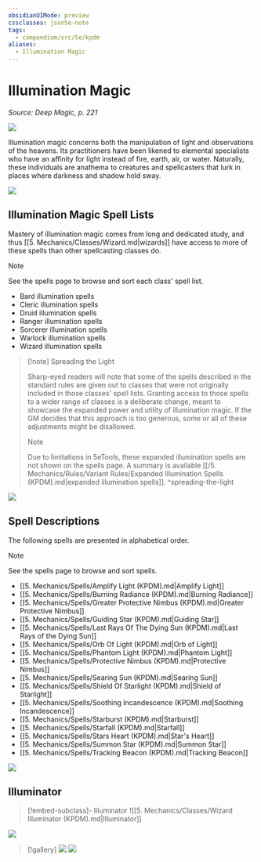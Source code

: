 ```yaml
---
obsidianUIMode: preview
cssclasses: json5e-note
tags:
  - compendium/src/5e/kpdm
aliases:
  - Illumination Magic
---
```

# Illumination Magic
*Source: Deep Magic, p. 221* 

![](https://raw.githubusercontent.com/TheGiddyLimit/homebrew/master/_img/KPDM/full/001-0695.webp#center)

Illumination magic concerns both the manipulation of light and observations of the heavens. Its practitioners have been likened to elemental specialists who have an affinity for light instead of fire, earth, air, or water. Naturally, these individuals are anathema to creatures and spellcasters that lurk in places where darkness and shadow hold sway.

![](https://raw.githubusercontent.com/TheGiddyLimit/homebrew/master/_img/KPDM/0068.webp#center)

## Illumination Magic Spell Lists

Mastery of illumination magic comes from long and dedicated study, and thus [[5. Mechanics/Classes/Wizard.md\|wizards]] have access to more of these spells than other spellcasting classes do.

> [!note]
> See the spells page to browse and sort each class' spell list.

- Bard illumination spells  
- Cleric illumination spells  
- Druid illumination spells  
- Ranger illumination spells  
- Sorcerer illumination spells  
- Warlock illumination spells  
- Wizard illumination spells  

> [!note] Spreading the Light
> 
> Sharp-eyed readers will note that some of the spells described in the standard rules are given out to classes that were not originally included in those classes' spell lists. Granting access to those spells to a wider range of classes is a deliberate change, meant to showcase the expanded power and utility of illumination magic. If the GM decides that this approach is too generous, some or all of these adjustments might be disallowed.
> 
> > [!note]
> Due to limitations in 5eTools, these expanded illumination spells are not shown on the spells page. A summary is available [[/5. Mechanics/Rules/Variant Rules/Expanded Illumination Spells (KPDM).md\|expanded illumination spells]].
^spreading-the-light

![](https://raw.githubusercontent.com/TheGiddyLimit/homebrew/master/_img/KPDM/0069.webp#center)

## Spell Descriptions

The following spells are presented in alphabetical order.

> [!note]
> See the spells page to browse and sort spells.

- [[5. Mechanics/Spells/Amplify Light (KPDM).md\|Amplify Light]]  
- [[5. Mechanics/Spells/Burning Radiance (KPDM).md\|Burning Radiance]]  
- [[5. Mechanics/Spells/Greater Protective Nimbus (KPDM).md\|Greater Protective Nimbus]]  
- [[5. Mechanics/Spells/Guiding Star (KPDM).md\|Guiding Star]]  
- [[5. Mechanics/Spells/Last Rays Of The Dying Sun (KPDM).md\|Last Rays of the Dying Sun]]  
- [[5. Mechanics/Spells/Orb Of Light (KPDM).md\|Orb of Light]]  
- [[5. Mechanics/Spells/Phantom Light (KPDM).md\|Phantom Light]]  
- [[5. Mechanics/Spells/Protective Nimbus (KPDM).md\|Protective Nimbus]]  
- [[5. Mechanics/Spells/Searing Sun (KPDM).md\|Searing Sun]]  
- [[5. Mechanics/Spells/Shield Of Starlight (KPDM).md\|Shield of Starlight]]  
- [[5. Mechanics/Spells/Soothing Incandescence (KPDM).md\|Soothing Incandescence]]  
- [[5. Mechanics/Spells/Starburst (KPDM).md\|Starburst]]  
- [[5. Mechanics/Spells/Starfall (KPDM).md\|Starfall]]  
- [[5. Mechanics/Spells/Stars Heart (KPDM).md\|Star's Heart]]  
- [[5. Mechanics/Spells/Summon Star (KPDM).md\|Summon Star]]  
- [[5. Mechanics/Spells/Tracking Beacon (KPDM).md\|Tracking Beacon]]  

![](https://raw.githubusercontent.com/TheGiddyLimit/homebrew/master/_img/KPDM/0070.webp#center)

## Illuminator

> [!embed-subclass]- Illuminator
> ![[5. Mechanics/Classes/Wizard Illuminator (KPDM).md\|Illuminator]]

![](https://raw.githubusercontent.com/TheGiddyLimit/homebrew/master/_img/KPDM/0071.webp#center)

> [!gallery]
> ![](https://raw.githubusercontent.com/TheGiddyLimit/homebrew/master/_img/KPDM/0072.webp#gallery)
> ![](https://raw.githubusercontent.com/TheGiddyLimit/homebrew/master/_img/KPDM/0073.webp#gallery)
